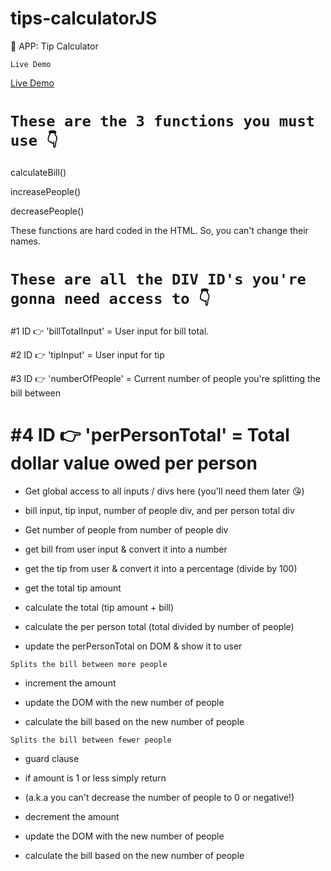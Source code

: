 # tips-calculatorJS

🌟 APP: Tip Calculator

``Live Demo``

<a href="https://loquacious-heliotrope-bba615.netlify.app/">Live Demo</a>

``These are the 3 functions you must use 👇``
========================================
calculateBill()

increasePeople()

decreasePeople()

These functions are hard coded in the HTML. So, you can't change their names.

``These are all the DIV ID's you're gonna need access to 👇``
========================================================
#1 ID 👉 'billTotalInput' = User input for bill total.

#2 ID 👉 'tipInput' = User input for tip

#3 ID 👉 'numberOfPeople' = Current number of people you're splitting the bill between

#4 ID 👉 'perPersonTotal' = Total dollar value owed per person
========================================================
- Get global access to all inputs / divs here (you'll need them later 😘)
- bill input, tip input, number of people div, and per person total div

- Get number of people from number of people div

- get bill from user input & convert it into a number

- get the tip from user & convert it into a percentage (divide by 100)

- get the total tip amount

- calculate the total (tip amount + bill)

- calculate the per person total (total divided by number of people)

- update the perPersonTotal on DOM & show it to user

`Splits the bill between more people`
- increment the amount

- update the DOM with the new number of people

- calculate the bill based on the new number of people

`Splits the bill between fewer people`
- guard clause

- if amount is 1 or less simply return

- (a.k.a you can't decrease the number of people to 0 or negative!)

- decrement the amount

- update the DOM with the new number of people

- calculate the bill based on the new number of people